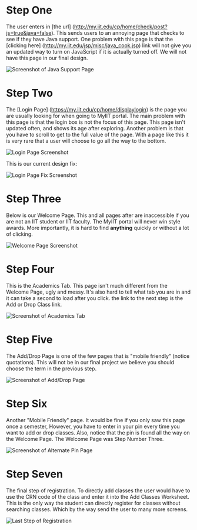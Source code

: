 # **Step One**
The user enters in [the url] (http://my.iit.edu/cp/home/check/post?js=true&java=false).
This sends users to an annoying page that checks to see if they have Java support.
One problem with this page is that the [clicking here] (http://my.iit.edu/jsp/misc/java_cook.jsp) 
link will not give you an updated way to turn on JavaScript if it is actually turned off. 
We will not have this page in our final design.

![Screenshot of Java Support Page](images/StepOne.jpg)

# **Step Two**
The [Login Page] (https://my.iit.edu/cp/home/displaylogin) is the page you are usually looking for when going to MyIIT portal.
The main problem with this page is that the login box is not the focus of this page. This page isn't updated often,
and shows its age after exploring. Another problem is that you have to scroll to get to the full value of the page.
With a page like this it is very rare that a user will choose to go all the way to the bottom.

![Login Page Screenshot](images/StepTwo.jpg)

This is our current design fix:

![Login Page Fix Screenshot](images/StepTwoFix.jpg)

# **Step Three**
Below is our Welcome Page. This and all pages after are inaccessible if you are not an IIT student or IIT faculty. 
The MyIIT portal will never win style awards. More importantly, it is hard to find **anything** quickly or without a lot of clicking.

![Welcome Page Screenshot](images/StepThree.jpg)

# **Step Four**
This is the Academics Tab. This page isn't much different from the Welcome Page, ugly and messy.
It's also hard to tell what tab you are in and it can take a second to load after you click.
the link to the next step is the Add or Drop Class link.

![Screenshot of Academics Tab](images/StepFour.jpg)

# **Step Five**
The Add/Drop Page is one of the few pages that is "mobile friendly" (notice quotations). 
This will not be in our final project we believe you should choose the term in the previous step.

![Screenshot of Add/Drop Page](images/StepFive.jpg)

# **Step Six**
Another "Mobile Friendly" page. It would be fine if you only saw this page once a semester,
However, you have to enter in your pin every time you want to add or drop classes. 
Also, notice that the pin is found all the way on the Welcome Page. The Welcome Page was Step Number Three.

![Screenshot of Alternate Pin Page](images/StepSix.jpg)

# **Step Seven**
The final step of registration. To directly add classes the user would have to use the CRN code of the class and 
enter it into the Add Classes Worksheet. This is the only way the student can directly register for classes without
searching classes. Which by the way send the user to many more screens.

![Last Step of Registration](images/StepSeven.jpg)